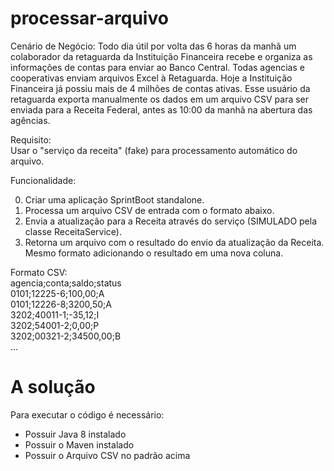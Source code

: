 # processar-arquivo

Cenário de Negócio:
Todo dia útil por volta das 6 horas da manhã um colaborador da retaguarda da Instituição Financeira recebe e organiza as informações de 
contas para enviar ao Banco Central. Todas agencias e cooperativas enviam arquivos Excel à Retaguarda. Hoje a Instituição Financeira 
já possiu mais de 4 milhões de contas ativas.
Esse usuário da retaguarda exporta manualmente os dados em um arquivo CSV para ser enviada para a Receita Federal, 
antes as 10:00 da manhã na abertura das agências.  

Requisito:  
Usar o "serviço da receita" (fake) para processamento automático do arquivo.

Funcionalidade:

0. Criar uma aplicação SprintBoot standalone.  
1. Processa um arquivo CSV de entrada com o formato abaixo.
2. Envia a atualização para a Receita através do serviço (SIMULADO pela classe ReceitaService).
3. Retorna um arquivo com o resultado do envio da atualização da Receita. Mesmo formato adicionando o resultado em uma 
nova coluna.

Formato CSV:  
agencia;conta;saldo;status  
0101;12225-6;100,00;A  
0101;12226-8;3200,50;A  
3202;40011-1;-35,12;I  
3202;54001-2;0,00;P  
3202;00321-2;34500,00;B  
...
  
# A solução  
  Para executar o código é necessário:  
  - Possuir Java 8 instalado  
  - Possuir o Maven instalado  
  - Possuir o Arquivo CSV no padrão acima
  
  
